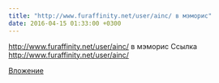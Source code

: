 ```yaml
---
title: "http://www.furaffinity.net/user/ainc/ в мэморис"
date: 2016-04-15 01:33:00 +0300
---
```


http://www.furaffinity.net/user/ainc/ в мэморис
Ссылка
http://www.furaffinity.net/user/ainc/

[Вложение](http://www.furaffinity.net/user/ainc/)
